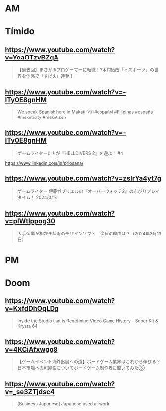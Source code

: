 # AM
# Tímido

## https://www.youtube.com/watch?v=YoaOTzvBZqA

> 【過去回】まさかのプロゲーマーに転職！?木村拓哉「ｅスポーツ」の世界を体感で「すげえ」連発！ 

## https://www.youtube.com/watch?v=-ITy0E8gnHM

> We speak Spanish here in Makati 🇵🇭#español #Filipinas #españa #makaticity #makatizen

## https://www.youtube.com/watch?v=-ITy0E8gnHM

> ゲームライターたちが『HELLDIVERS 2』を遊ぶ！ #4 

https://www.linkedin.com/in/prlosana/

## https://www.youtube.com/watch?v=zsIrYa4yt7g

> ゲームライター 伊藤ガブリエルの『オーバーウォッチ2』のんびりプレイタイム！ 2024/3/13

## https://www.youtube.com/watch?v=plWtIppog30

> 大手企業が相次ぎ採用のデザインソフト　注目の理由は？（2024年3月13日） 

# PM
# Doom

## https://www.youtube.com/watch?v=KxfdDhOqLDg

> Inside the Studio that is Redefining Video Game History - Super Kit & Krysta 64 
 
## https://www.youtube.com/watch?v=4KCiAfxwgg8

>【ゲームイベント海外出展への道】ボードゲーム業界はこれから伸びる？日本市場への可能性についてボードゲーム制作者に聞いてみた③ 

## https://www.youtube.com/watch?v=_se3ZTjdsc4

> [Business Japanese] Japanese used at work 
